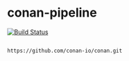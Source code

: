 # conan-pipeline

[![Build Status](https://travis-ci.com/githubfoam/conan-pipeline.svg?branch=main)](https://travis-ci.com/githubfoam/conan-pipeline)  

~~~~

https://github.com/conan-io/conan.git

~~~~